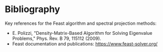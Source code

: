 # Bibliography

Key references for the Feast algorithm and spectral projection methods:

- E. Polizzi, "Density-Matrix-Based Algorithm for Solving Eigenvalue Problems," Phys. Rev. B 79, 115112 (2009).
- Feast documentation and publications: https://www.feast-solver.org/

